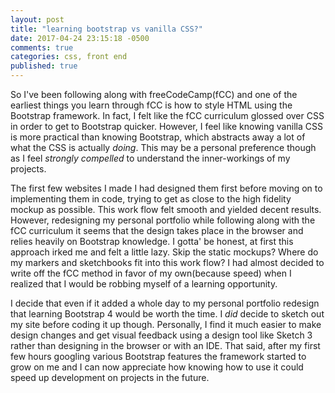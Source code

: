 ```yaml
---
layout: post
title: "learning bootstrap vs vanilla CSS?"
date: 2017-04-24 23:15:18 -0500
comments: true
categories: css, front end
published: true
---
```


So I've been following along with freeCodeCamp(fCC) and one of the earliest things you learn through fCC is how to style HTML using the Bootstrap framework. In fact, I felt like the fCC curriculum glossed over CSS in order to get to Bootstrap quicker. However, I feel like knowing vanilla CSS is more practical than knowing Bootstrap, which abstracts away a lot of what the CSS is actually *doing*. This may be a personal preference though as I feel *strongly compelled* to understand the inner-workings of my projects.
<!-- more -->

The first few websites I made I had designed them first before moving on to implementing them in code, trying to get as close to the high fidelity mockup as possible. This work flow felt smooth and yielded decent results. However, redesigning my personal portfolio while following along with the fCC curriculum it seems that the design takes place in the browser and relies heavily on Bootstrap knowledge. I gotta' be honest, at first this approach irked me and felt a little lazy. Skip the static mockups? Where do my markers and sketchbooks fit into this work flow? I had almost decided to write off the fCC method in favor of my own(because speed) when I realized that I would be robbing myself of a learning opportunity.

I decide that even if it added a whole day to my personal portfolio redesign that learning Bootstrap 4 would be worth the time. I *did* decide to sketch out my site before coding it up though. Personally, I find it much easier to make design changes and get visual feedback using a design tool like Sketch 3 rather than designing in the browser or with an IDE. That said, after my first few hours googling various Bootstrap features the framework started to grow on me and I can now appreciate how knowing how to use it could speed up development on projects in the future. 
